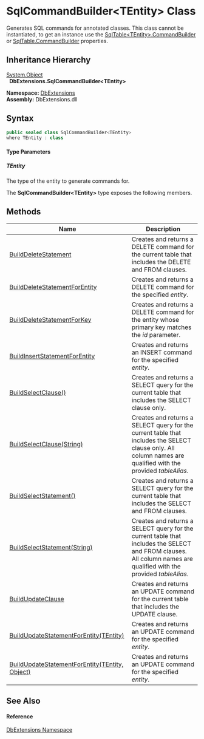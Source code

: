 SqlCommandBuilder&lt;TEntity> Class
===================================
Generates SQL commands for annotated classes. This class cannot be instantiated, to get an instance use the [SqlTable&lt;TEntity>.CommandBuilder][1] or [SqlTable.CommandBuilder][2] properties.


Inheritance Hierarchy
---------------------
[System.Object][3]  
  **DbExtensions.SqlCommandBuilder&lt;TEntity>**  
  
**Namespace:** [DbExtensions][4]  
**Assembly:** DbExtensions.dll

Syntax
------

```csharp
public sealed class SqlCommandBuilder<TEntity>
where TEntity : class

```

#### Type Parameters

##### *TEntity*
The type of the entity to generate commands for.

The **SqlCommandBuilder&lt;TEntity>** type exposes the following members.


Methods
-------

| Name                                                 | Description                                                                                                                                                        |
| ---------------------------------------------------- | ------------------------------------------------------------------------------------------------------------------------------------------------------------------ |
| [BuildDeleteStatement][5]                            | Creates and returns a DELETE command for the current table that includes the DELETE and FROM clauses.                                                              |
| [BuildDeleteStatementForEntity][6]                   | Creates and returns a DELETE command for the specified *entity*.                                                                                                   |
| [BuildDeleteStatementForKey][7]                      | Creates and returns a DELETE command for the entity whose primary key matches the *id* parameter.                                                                  |
| [BuildInsertStatementForEntity][8]                   | Creates and returns an INSERT command for the specified *entity*.                                                                                                  |
| [BuildSelectClause()][9]                             | Creates and returns a SELECT query for the current table that includes the SELECT clause only.                                                                     |
| [BuildSelectClause(String)][10]                      | Creates and returns a SELECT query for the current table that includes the SELECT clause only. All column names are qualified with the provided *tableAlias*.      |
| [BuildSelectStatement()][11]                         | Creates and returns a SELECT query for the current table that includes the SELECT and FROM clauses.                                                                |
| [BuildSelectStatement(String)][12]                   | Creates and returns a SELECT query for the current table that includes the SELECT and FROM clauses. All column names are qualified with the provided *tableAlias*. |
| [BuildUpdateClause][13]                              | Creates and returns an UPDATE command for the current table that includes the UPDATE clause.                                                                       |
| [BuildUpdateStatementForEntity(TEntity)][14]         | Creates and returns an UPDATE command for the specified *entity*.                                                                                                  |
| [BuildUpdateStatementForEntity(TEntity, Object)][15] | Creates and returns an UPDATE command for the specified *entity*.                                                                                                  |


See Also
--------

#### Reference
[DbExtensions Namespace][4]  

[1]: ../SqlTable_1/CommandBuilder.md
[2]: ../SqlTable/CommandBuilder.md
[3]: https://learn.microsoft.com/dotnet/api/system.object
[4]: ../README.md
[5]: BuildDeleteStatement.md
[6]: BuildDeleteStatementForEntity.md
[7]: BuildDeleteStatementForKey.md
[8]: BuildInsertStatementForEntity.md
[9]: BuildSelectClause.md
[10]: BuildSelectClause_1.md
[11]: BuildSelectStatement.md
[12]: BuildSelectStatement_1.md
[13]: BuildUpdateClause.md
[14]: BuildUpdateStatementForEntity.md
[15]: BuildUpdateStatementForEntity_1.md